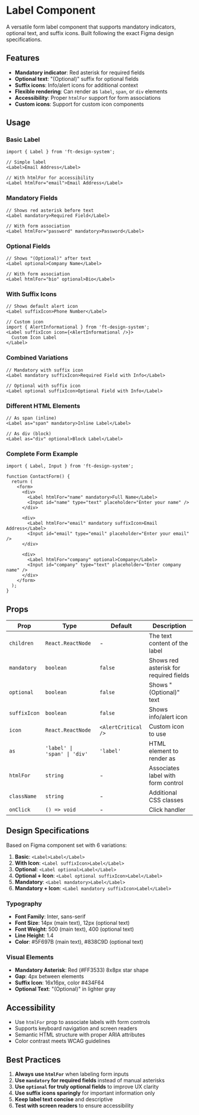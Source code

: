 # Label Component

A versatile form label component that supports mandatory indicators, optional text, and suffix icons. Built following the exact Figma design specifications.

## Features

- **Mandatory indicator**: Red asterisk for required fields
- **Optional text**: "(Optional)" suffix for optional fields  
- **Suffix icons**: Info/alert icons for additional context
- **Flexible rendering**: Can render as `label`, `span`, or `div` elements
- **Accessibility**: Proper `htmlFor` support for form associations
- **Custom icons**: Support for custom icon components

## Usage

### Basic Label

```tsx
import { Label } from 'ft-design-system';

// Simple label
<Label>Email Address</Label>

// With htmlFor for accessibility
<Label htmlFor="email">Email Address</Label>
```

### Mandatory Fields

```tsx
// Shows red asterisk before text
<Label mandatory>Required Field</Label>

// With form association
<Label htmlFor="password" mandatory>Password</Label>
```

### Optional Fields

```tsx
// Shows "(Optional)" after text
<Label optional>Company Name</Label>

// With form association
<Label htmlFor="bio" optional>Bio</Label>
```

### With Suffix Icons

```tsx
// Shows default alert icon
<Label suffixIcon>Phone Number</Label>

// Custom icon
import { AlertInformational } from 'ft-design-system';
<Label suffixIcon icon={<AlertInformational />}>
  Custom Icon Label
</Label>
```

### Combined Variations

```tsx
// Mandatory with suffix icon
<Label mandatory suffixIcon>Required Field with Info</Label>

// Optional with suffix icon
<Label optional suffixIcon>Optional Field with Info</Label>
```

### Different HTML Elements

```tsx
// As span (inline)
<Label as="span" mandatory>Inline Label</Label>

// As div (block)
<Label as="div" optional>Block Label</Label>
```

### Complete Form Example

```tsx
import { Label, Input } from 'ft-design-system';

function ContactForm() {
  return (
    <form>
      <div>
        <Label htmlFor="name" mandatory>Full Name</Label>
        <Input id="name" type="text" placeholder="Enter your name" />
      </div>
      
      <div>
        <Label htmlFor="email" mandatory suffixIcon>Email Address</Label>
        <Input id="email" type="email" placeholder="Enter your email" />
      </div>
      
      <div>
        <Label htmlFor="company" optional>Company</Label>
        <Input id="company" type="text" placeholder="Enter company name" />
      </div>
    </form>
  );
}
```

## Props

| Prop | Type | Default | Description |
|------|------|---------|-------------|
| `children` | `React.ReactNode` | - | The text content of the label |
| `mandatory` | `boolean` | `false` | Shows red asterisk for required fields |
| `optional` | `boolean` | `false` | Shows "(Optional)" text |
| `suffixIcon` | `boolean` | `false` | Shows info/alert icon |
| `icon` | `React.ReactNode` | `<AlertCritical />` | Custom icon to use |
| `as` | `'label' \| 'span' \| 'div'` | `'label'` | HTML element to render as |
| `htmlFor` | `string` | - | Associates label with form control |
| `className` | `string` | - | Additional CSS classes |
| `onClick` | `() => void` | - | Click handler |

## Design Specifications

Based on Figma component set with 6 variations:

1. **Basic**: `<Label>Label</Label>`
2. **With Icon**: `<Label suffixIcon>Label</Label>`
3. **Optional**: `<Label optional>Label</Label>`
4. **Optional + Icon**: `<Label optional suffixIcon>Label</Label>`
5. **Mandatory**: `<Label mandatory>Label</Label>`
6. **Mandatory + Icon**: `<Label mandatory suffixIcon>Label</Label>`

### Typography

- **Font Family**: Inter, sans-serif
- **Font Size**: 14px (main text), 12px (optional text)
- **Font Weight**: 500 (main text), 400 (optional text)
- **Line Height**: 1.4
- **Color**: #5F697B (main text), #838C9D (optional text)

### Visual Elements

- **Mandatory Asterisk**: Red (#FF3533) 8x8px star shape
- **Gap**: 4px between elements
- **Suffix Icon**: 16x16px, color #434F64
- **Optional Text**: "(Optional)" in lighter gray

## Accessibility

- Use `htmlFor` prop to associate labels with form controls
- Supports keyboard navigation and screen readers
- Semantic HTML structure with proper ARIA attributes
- Color contrast meets WCAG guidelines

## Best Practices

1. **Always use `htmlFor`** when labeling form inputs
2. **Use `mandatory` for required fields** instead of manual asterisks
3. **Use `optional` for truly optional fields** to improve UX clarity
4. **Use suffix icons sparingly** for important information only
5. **Keep label text concise** and descriptive
6. **Test with screen readers** to ensure accessibility 
